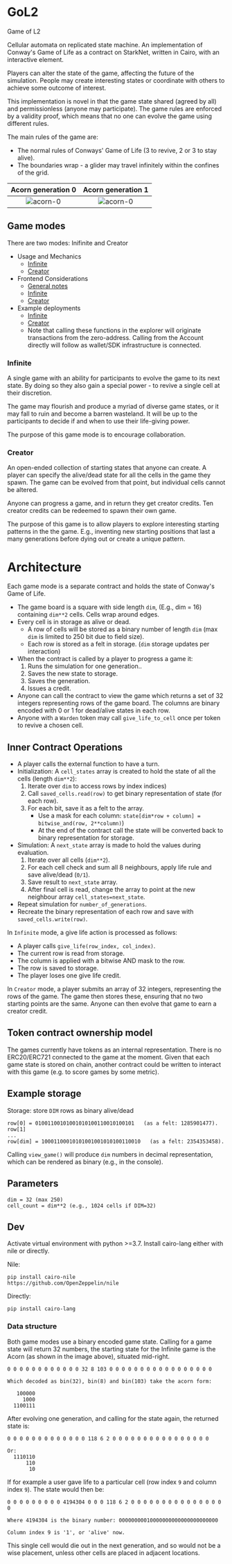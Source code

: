 # GoL2

Game of L2

Cellular automata on replicated state machine.
An implementation of Conway's Game of Life as a contract on StarkNet, written
in Cairo, with an interactive element.

Players can alter the state of the game, affecting the future of the simulation.
People may create interesting states or coordinate with others to achieve some
outcome of interest.

This implementation is novel in that the game state shared (agreed by all) and permissionless
(anyone may participate). The game rules are enforced by a validity proof, which means that
no one can evolve the game using different rules.

The main rules of the game are:

- The normal rules of Conways' Game of Life (3 to revive, 2 or 3 to stay alive).
- The boundaries wrap - a glider may travel infinitely within the confines of the grid.

|Acorn generation 0|Acorn generation 1|
|:--: | :--:|
| ![acorn-0](img/acorn_0.png)| ![acorn-0](img/acorn_1.png) |

## Game modes

There are two modes: Inifinite and Creator

- Usage and Mechanics
    - [Infinite](descriptions/usage_infinite.md)
    - [Creator](descriptions/usage_creator.md)
- Frontend Considerations
    - [General notes](descriptions/frontend_spec_general_notes.md)
    - [Infinite](descriptions/frontend_spec_infinite.md)
    - [Creator](descriptions/frontend_spec_creator.md)
- Example deployments
    - [Infinite](https://voyager.online/contract/0x06dd56f17fba09c62d9a1f3542f184de7b157eb178b13661d7d9ed44f977d1db#readContract)
    - [Creator](https://voyager.online/contract/0x01fff3f1807f873ddeaa61bbea8910bd8d1e04399d9fa5db29b80c25aa1121db#readContract)
    - Note that calling these functions in the explorer will originate
transactions from the zero-address. Calling from the Account directly will follow
as wallet/SDK infrastructure is connected.


### Infinite

A single game with an ability for participants to evolve the game to its next state.
By doing so they also gain a special power - to revive a single cell at their discretion.

The game may flourish and produce a myriad of diverse game states, or it may fall to ruin and
become a barren wasteland. It will be up to the participants to decide if and when to use
their life-giving power.

The purpose of this game mode is to encourage collaboration.

### Creator

An open-ended collection of starting states that anyone can create. A player
can specify the alive/dead state for all the cells in the game they spawn. The
game can be evolved from that point, but individual cells cannot be altered.

Anyone can progress a game, and in return they get creator credits. Ten creator
credits can be redeemed to spawn their own game.

The purpose of this game is to allow players to explore interesting starting
patterns in the the game. E.g., inventing new starting positions that last a
many generations before dying out or create a unique pattern.

# Architecture

Each game mode is a separate contract and holds the state of Conway's Game of Life.

- The game board is a square with side length `dim`, (E.g., dim = 16) containing `dim**2` cells.
Cells wrap around edges.
- Every cell is in storage as alive or dead.
    - A row of cells will be stored as a binary number of length `dim` (max `dim` is
    limited to 250 bit due to field size).
    - Each row is stored as a felt in storage. (`dim` storage updates per interaction)
- When the contract is called by a player to progress a game it:
    1. Runs the simulation for one generation..
    2. Saves the new state to storage.
    3. Saves the generation.
    4. Issues a credit.
- Anyone can call the contract to view the game which returns a set of 32 integers
representing rows of the game board. The columns are binary encoded with 0 or 1 for
dead/alive states in each row.
- Anyone with a `Warden` token may call `give_life_to_cell` once per token to
revive a chosen cell.

## Inner Contract Operations

- A player calls the external function to have a turn.
- Initialization: A `cell_states` array is created to hold the state of all the cells
(length `dim**2`):
    1. Iterate over `dim` to access rows by index indices)
    2. Call `saved_cells.read(row)` to get binary representation of state (for each row).
    3. For each bit, save it as a felt to the array.
        - Use a mask for each column: `state[dim*row + column] = bitwise_and(row, 2**column)`)
        - At the end of the contract call the state will be converted back to binary
        representation for storage.
- Simulation: A `next_state` array is made to hold the values during evaluation.
    1. Iterate over all cells (``dim**2``).
    2. For each cell check and sum all 8 neighbours, apply life rule and save alive/dead (`0/1`).
    3. Save result to `next_state` array.
    4. After final cell is read, change the array to point at the new neighbour array
    `cell_states=next_state`.
- Repeat simulation for `number_of_generations`.
- Recreate the binary representation of each row and save with `saved_cells.write(row)`.

In `Infinite` mode, a give life action is processed as follows:

- A player calls `give_life(row_index, col_index)`.
- The current row is read from storage.
- The column is applied with a bitwise AND mask to the row.
- The row is saved to storage.
- The player loses one give life credit.

In `Creator` mode, a player submits an array of 32 integers, representing the rows
of the game. The game then stores these, ensuring that no two starting points are the same.
Anyone can then evolve that game to earn a creator credit.

## Token contract ownership model

The games currently have tokens as an internal representation. There is no ERC20/ERC721
connected to the game at the moment. Given that each game state is stored
on chain, another contract could be written to interact with this
game (e.g. to score games by some metric).

## Example storage

Storage: store `DIM` rows as binary alive/dead
```
row[0] = 01001100101001010100110010100101   (as a felt: 1285901477).
row[1]
...
row[dim] = 10001100010101001001010100110010   (as a felt: 2354353458).
```
Calling `view_game()` will produce `dim` numbers in decimal representation, which
can be rendered as binary (e.g., in the console).

## Parameters

```
dim = 32 (max 250)
cell_count = dim**2 (e.g., 1024 cells if DIM=32)
```

## Dev

Activate virtual environment with python >=3.7. Install
cairo-lang either with nile or directly.

Nile:

    pip install cairo-nile
    https://github.com/OpenZeppelin/nile

Directly:

    pip install cairo-lang

### Data structure

Both game modes use a binary encoded game state. Calling for a
game state will return 32 numbers, the starting state for the Infinite
game is the Acorn (as shown in the image above),
situated mid-right.

```
0 0 0 0 0 0 0 0 0 0 0 0 32 8 103 0 0 0 0 0 0 0 0 0 0 0 0 0 0 0 0 0

Which decoded as bin(32), bin(8) and bin(103) take the acorn form:

   100000
     1000
  1100111
```
After evolving one generation, and calling for the state again, the
returned state is:

```
0 0 0 0 0 0 0 0 0 0 0 0 0 118 6 2 0 0 0 0 0 0 0 0 0 0 0 0 0 0 0 0

Or:
  1110110
      110
       10
```

If for example a user gave life to a particular cell
(row index `9` and column index `9`). The state would then be:

```
0 0 0 0 0 0 0 0 0 4194304 0 0 0 118 6 2 0 0 0 0 0 0 0 0 0 0 0 0 0 0 0 0

Where 4194304 is the binary number: 00000000010000000000000000000000

Column index 9 is '1', or 'alive' now.
```
This single cell would die out in the next generation, and so would not be a
wise placement, unless other cells are placed in adjacent locations.
